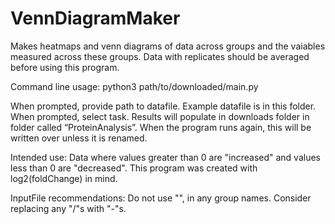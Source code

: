 # VennDiagramMaker
Makes heatmaps and venn diagrams of data across groups and the vaiables measured across these groups. Data with replicates should be averaged before using this program.

Command line usage:
python3 path/to/downloaded/main.py

When prompted, provide path to datafile. Example datafile is in this folder.
When prompted, select task. Results will populate in downloads folder in folder called “ProteinAnalysis”. When the program runs again, this will be written over unless it is renamed.


Intended use:
Data where values greater than 0 are "increased" and values less than 0 are "decreased". This program was created with log2(foldChange) in mind.

InputFile recommendations:
Do not use "\", in any group names. Consider replacing any "/"s with "-"s.
